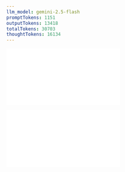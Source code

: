 ```yaml
---
llm_model: gemini-2.5-flash
promptTokens: 1151
outputTokens: 13418
totalTokens: 30703
thoughtTokens: 16134
---
```


![@](steps/_.7e900840.md)

![@](steps/response.4907517e.md)